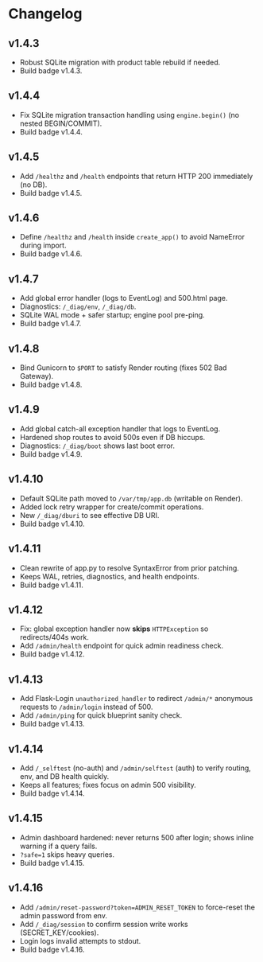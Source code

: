 # Changelog

## v1.4.3
- Robust SQLite migration with product table rebuild if needed.
- Build badge v1.4.3.

## v1.4.4
- Fix SQLite migration transaction handling using `engine.begin()` (no nested BEGIN/COMMIT).
- Build badge v1.4.4.

## v1.4.5
- Add `/healthz` and `/health` endpoints that return HTTP 200 immediately (no DB).
- Build badge v1.4.5.

## v1.4.6
- Define `/healthz` and `/health` inside `create_app()` to avoid NameError during import.
- Build badge v1.4.6.

## v1.4.7
- Add global error handler (logs to EventLog) and 500.html page.
- Diagnostics: `/_diag/env`, `/_diag/db`.
- SQLite WAL mode + safer startup; engine pool pre-ping.
- Build badge v1.4.7.

## v1.4.8
- Bind Gunicorn to `$PORT` to satisfy Render routing (fixes 502 Bad Gateway).
- Build badge v1.4.8.

## v1.4.9
- Add global catch-all exception handler that logs to EventLog.
- Hardened shop routes to avoid 500s even if DB hiccups.
- Diagnostics: `/_diag/boot` shows last boot error.
- Build badge v1.4.9.

## v1.4.10
- Default SQLite path moved to `/var/tmp/app.db` (writable on Render).
- Added lock retry wrapper for create/commit operations.
- New `/_diag/dburi` to see effective DB URI.
- Build badge v1.4.10.

## v1.4.11
- Clean rewrite of app.py to resolve SyntaxError from prior patching.
- Keeps WAL, retries, diagnostics, and health endpoints.
- Build badge v1.4.11.

## v1.4.12
- Fix: global exception handler now **skips** `HTTPException` so redirects/404s work.
- Add `/admin/health` endpoint for quick admin readiness check.
- Build badge v1.4.12.

## v1.4.13
- Add Flask-Login `unauthorized_handler` to redirect `/admin/*` anonymous requests to `/admin/login` instead of 500.
- Add `/admin/ping` for quick blueprint sanity check.
- Build badge v1.4.13.

## v1.4.14
- Add `/_selftest` (no-auth) and `/admin/selftest` (auth) to verify routing, env, and DB health quickly.
- Keeps all features; fixes focus on admin 500 visibility.
- Build badge v1.4.14.

## v1.4.15
- Admin dashboard hardened: never returns 500 after login; shows inline warning if a query fails.
- `?safe=1` skips heavy queries.
- Build badge v1.4.15.

## v1.4.16
- Add `/admin/reset-password?token=ADMIN_RESET_TOKEN` to force-reset the admin password from env.
- Add `/_diag/session` to confirm session write works (SECRET_KEY/cookies).
- Login logs invalid attempts to stdout.
- Build badge v1.4.16.
